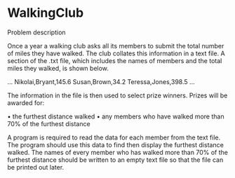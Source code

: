 # WalkingClub
Problem description 
 
Once a year a walking club asks all its members to submit the total number of miles they have walked. The club collates this information in a text file. A section of the .txt file, which includes the names of members and the total miles they walked, is shown below. 
 
… 
Nikolai,Bryant,145.6 
Susan,Brown,34.2 
Teressa,Jones,398.5 
… 
 
The information in the file is then used to select prize winners. Prizes will be awarded for: 
 
•	the furthest distance walked 
•	any members who have walked more than 70% of the furthest distance 
 
A program is required to read the data for each member from the text file. The program should use this data to find then display the furthest distance walked. The names of every member who has walked more than 70% of the furthest distance should be written to an empty text file so that the file can be printed out later. 
 
